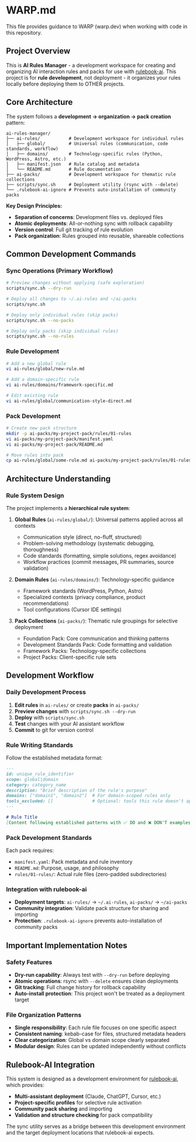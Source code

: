 # WARP.md

This file provides guidance to WARP (warp.dev) when working with code in this repository.

## Project Overview

This is **AI Rules Manager** - a development workspace for creating and organizing AI interaction rules and packs for use with [rulebook-ai](https://github.com/botingw/rulebook-ai). This project is for **rule development**, not deployment - it organizes your rules locally before deploying them to OTHER projects.

## Core Architecture

The system follows a **development → organization → pack creation** pattern:

```
ai-rules-manager/
├── ai-rules/           # Development workspace for individual rules
│   ├── global/         # Universal rules (communication, code standards, workflow)
│   ├── domains/        # Technology-specific rules (Python, WordPress, Astro, etc.)
│   ├── manifest.json   # Rule catalog and metadata
│   └── README.md       # Rule documentation
├── ai-packs/           # Development workspace for thematic rule collections
├── scripts/sync.sh     # Deployment utility (rsync with --delete)
└── .rulebook-ai-ignore # Prevents auto-installation of community packs
```

**Key Design Principles:**
- **Separation of concerns**: Development files vs. deployed files
- **Atomic deployments**: All-or-nothing sync with rollback capability
- **Version control**: Full git tracking of rule evolution
- **Pack organization**: Rules grouped into reusable, shareable collections

## Common Development Commands

### Sync Operations (Primary Workflow)
```bash
# Preview changes without applying (safe exploration)
scripts/sync.sh --dry-run

# Deploy all changes to ~/.ai-rules and ~/ai-packs
scripts/sync.sh

# Deploy only individual rules (skip packs)
scripts/sync.sh --no-packs

# Deploy only packs (skip individual rules)
scripts/sync.sh --no-rules
```

### Rule Development
```bash
# Add a new global rule
vi ai-rules/global/new-rule.md

# Add a domain-specific rule
vi ai-rules/domains/framework-specific.md

# Edit existing rule
vi ai-rules/global/communication-style-direct.md
```

### Pack Development
```bash
# Create new pack structure
mkdir -p ai-packs/my-project-pack/rules/01-rules
vi ai-packs/my-project-pack/manifest.yaml
vi ai-packs/my-project-pack/README.md

# Move rules into pack
cp ai-rules/global/some-rule.md ai-packs/my-project-pack/rules/01-rules/
```


## Architecture Understanding

### Rule System Design
The project implements a **hierarchical rule system**:

1. **Global Rules** (`ai-rules/global/`): Universal patterns applied across all contexts
   - Communication style (direct, no-fluff, structured)
   - Problem-solving methodology (systematic debugging, thoroughness)
   - Code standards (formatting, simple solutions, regex avoidance)
   - Workflow practices (commit messages, PR summaries, source validation)

2. **Domain Rules** (`ai-rules/domains/`): Technology-specific guidance
   - Framework standards (WordPress, Python, Astro)
   - Specialized contexts (privacy compliance, product recommendations)
   - Tool configurations (Cursor IDE settings)

3. **Pack Collections** (`ai-packs/`): Thematic rule groupings for selective deployment
   - Foundation Pack: Core communication and thinking patterns
   - Development Standards Pack: Code formatting and validation
   - Framework Packs: Technology-specific collections
   - Project Packs: Client-specific rule sets


## Development Workflow

### Daily Development Process
1. **Edit rules** in `ai-rules/` or create **packs** in `ai-packs/`
2. **Preview changes** with `scripts/sync.sh --dry-run`
3. **Deploy** with `scripts/sync.sh`
4. **Test** changes with your AI assistant workflow
5. **Commit** to git for version control

### Rule Writing Standards
Follow the established metadata format:
```markdown
---
id: unique_rule_identifier
scope: global|domain
category: category_name
description: "Brief description of the rule's purpose"
domains: ["domain1", "domain2"]  # For domain-scoped rules only
tools_excluded: []               # Optional: tools this rule doesn't apply to
---

# Rule Title
[Content following established patterns with ✅ DO and ❌ DON'T examples]
```

### Pack Development Standards
Each pack requires:
- `manifest.yaml`: Pack metadata and rule inventory
- `README.md`: Purpose, usage, and philosophy
- `rules/01-rules/`: Actual rule files (zero-padded subdirectories)

### Integration with rulebook-ai
- **Deployment targets**: `ai-rules/` → `~/.ai-rules`, `ai-packs/` → `~/ai-packs`
- **Community integration**: Validate pack structure for sharing and importing
- **Protection**: `.rulebook-ai-ignore` prevents auto-installation of community packs

## Important Implementation Notes

### Safety Features
- **Dry-run capability**: Always test with `--dry-run` before deploying
- **Atomic operations**: rsync with `--delete` ensures clean deployments
- **Git tracking**: Full change history for rollback capability
- **Auto-install protection**: This project won't be treated as a deployment target

### File Organization Patterns
- **Single responsibility**: Each rule file focuses on one specific aspect
- **Consistent naming**: kebab-case for files, structured metadata headers  
- **Clear categorization**: Global vs domain scope clearly separated
- **Modular design**: Rules can be updated independently without conflicts

## Rulebook-AI Integration

This system is designed as a development environment for [rulebook-ai](https://github.com/botingw/rulebook-ai), which provides:
- **Multi-assistant deployment** (Claude, ChatGPT, Cursor, etc.)
- **Project-specific profiles** for selective rule activation
- **Community pack sharing** and importing
- **Validation and structure checking** for pack compatibility

The sync utility serves as a bridge between this development environment and the target deployment locations that rulebook-ai expects.